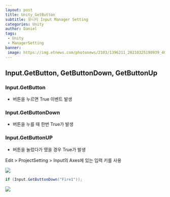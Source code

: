 ```yaml
---
layout: post
title: Unity_GetButton
subtitle: 유니티 Input Manager Setting
categories: Unity
author: Daniel
tags: 
 - Unity
 - ManagerSetting
banner:
 image: https://img.etnews.com/photonews/2103/1396211_20210325190939_408_0012.jpg
---
```


Input.GetButton, GetButtonDown, GetButtonUp
--

### Input.GetButton
- 버튼을 누르면 True 이벤트 발생

### Input.GetButtonDown
- 버튼을 누를 때 한번 True가 발생

### Input.GetButtonUP
- 버튼을 눌렀다가 땠을 경우 True가 발생

Edit > ProjectSetting > Input의 Axes에 있는 입력 키를 사용

![](https://i.imgur.com/oLBvUcx.png)

```c#
if (Input.GetButtonDown("Fire1"));
```


![](https://i.imgur.com/Y76dIob.png)


